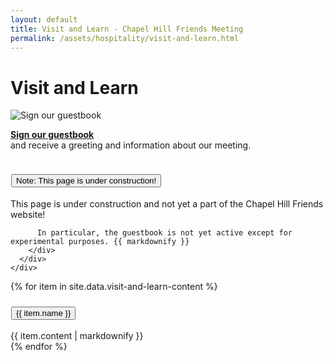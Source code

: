 ```yaml
---
layout: default
title: Visit and Learn - Chapel Hill Friends Meeting
permalink: /assets/hospitality/visit-and-learn.html
---
```


<h1>Visit and Learn</h1>

<img class="rounded float-left img-fluid mr-3" alt="Sign our guestbook" src="{{ site.baseurl }}/assets/hospitality/images/guestbook.gif">

**[Sign our guestbook](https://docs.google.com/forms/d/e/1FAIpQLSc64xeAH8_bA2Fml-WLPo4KfNwJJnpyea-vb08OxRDdLBJzaA/viewform?usp=pp_url&entry.902399132=Welcome+email&entry.902399132=Weekly+enews)**  
and receive a greeting and information about our meeting. 


<div class="accordion">
    <div class="card" style="border: solid 0 #fff;">
      <div style="border: solid 1px white; background-color: {% cycle '#F9D1E3', '#F9D8D1', '#F9F0D1', '#EBF9D1', '#D3F9D1', '#D1F9E8', '#D1F3F9', '#D1DBF9', '#E1D1F9', '#F9D1F9' %}" class="card-header" id="heading-visit-and-learn">
        <h3 class="mb-0">
          <button class="btn btn-link collapsed accordionButton" data-toggle="collapse" data-target="#visit-and-learn" aria-expanded="false" aria-controls="visit-and-learn">
            Note: This page is under construction!
          </button>
        </h3>
      </div>
      <div id="visit-and-learn" class="collapse autoScroll" aria-labelledby="heading-visit-and-learn" data-parent=".accordion">
        <div class="card-body">
          This page is under construction and not yet a part of the Chapel Hill Friends website!

          In particular, the guestbook is not yet active except for experimental purposes. {{ markdownify }}
        </div>
      </div>
    </div>
</div>

<div class="accordion">
  {% for item in site.data.visit-and-learn-content %}
    <div class="card" style="border: solid 0 #fff;">
      <div style="border: solid 1px white; background-color: {% cycle '#F9D1E3', '#F9D8D1', '#F9F0D1', '#EBF9D1', '#D3F9D1', '#D1F9E8', '#D1F3F9', '#D1DBF9', '#E1D1F9', '#F9D1F9' %}" class="card-header" id="heading-{{item.tag}}">
        <h3 class="mb-0">
          <button class="btn btn-link collapsed accordionButton" data-toggle="collapse" data-target="#{{ item.tag }}" aria-expanded="false" aria-controls="{{item.tag}}">
            {{ item.name }}
          </button>
        </h3>
      </div>
      <div id="{{ item.tag }}" class="collapse autoScroll" aria-labelledby="heading-{{item-tag}}" data-parent=".accordion">
        <div class="card-body">
          {{ item.content | markdownify }}
        </div>
      </div>
    </div>
  {% endfor %}
</div>
